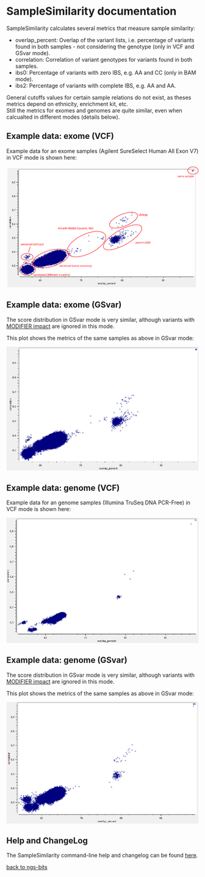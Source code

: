 # SampleSimilarity documentation

SampleSimilarity calculates several metrics that measure sample similarity:

 * overlap\_percent: Overlap of the variant lists, i.e. percentage of variants found in both samples - not considering the genotype (only in VCF and GSvar mode).
 * correlation: Correlation of variant genotypes for variants found in both samples.
 * ibs0: Percentage of variants with zero IBS, e.g. AA and CC (only in BAM mode).
 * ibs2: Percentage of variants with complete IBS, e.g. AA and AA.

General cutoffs values for certain sample relations do not exist, as theses metrics depend on ethnicity, enrichment kit, etc.  
Still the metrics for exomes and genomes are quite similar, even when calcualted in different modes (details below).

## Example data: exome (VCF)

Example data for an exome samples (Agilent SureSelect Human All Exon V7) in VCF mode is shown here:

![sample correlation image](ssHAEv7_sample_correlation_vcf.png) 

## Example data: exome (GSvar)

The score distribution in GSvar mode is very similar, although variants with [MODIFIER impact](https://www.ensembl.org/info/genome/variation/prediction/predicted_data.html) are ignored in this mode.

This plot shows the metrics of the same samples as above in GSvar mode:

![sample correlation image](ssHAEv7_sample_correlation_gsvar.png) 


## Example data: genome (VCF)

Example data for an genome samples (Illumina TruSeq DNA PCR-Free) in VCF mode is shown here:

![sample correlation image](tsPCRfree_sample_correlation_vcf.png) 


## Example data: genome (GSvar)


The score distribution in GSvar mode is very similar, although variants with [MODIFIER impact](https://www.ensembl.org/info/genome/variation/prediction/predicted_data.html) are ignored in this mode.

This plot shows the metrics of the same samples as above in GSvar mode:

![sample correlation image](tsPCRfree_sample_correlation_gsvar.png) 


## Help and ChangeLog

The SampleSimilarity command-line help and changelog can be found [here](../SampleSimilarity.md).

[back to ngs-bits](https://github.com/imgag/ngs-bits)
